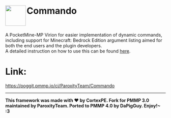 <h1>Commando<img src="https://raw.githubusercontent.com/CortexPE/Commando/master/commando.png" height="64" width="64" align="left"></h1>
<br />

A PocketMine-MP Virion for easier implementation of dynamic commands, including support for Minecraft: Bedrock Edition argument listing aimed for both the end users and the plugin developers. <br />
A detailed instruction on how to use this can be found [here](https://github.com/CortexPE/Commando/blob/master/README.md).

# Link:
https://poggit.pmmp.io/ci/ParoxityTeam/Commando

-----
**This framework was made with :heart: by CortexPE. Fork for PMMP 3.0 maintained by ParoxityTeam. Ported to PMMP 4.0 by DaPigGuy. Enjoy!~ :3**
